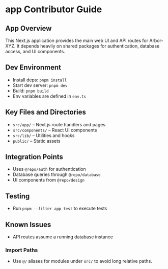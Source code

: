 # app Contributor Guide

## App Overview
This Next.js application provides the main web UI and API routes for Arbor-XYZ. It depends heavily on shared packages for authentication, database access, and UI components.

## Dev Environment
- Install deps: `pnpm install`
- Start dev server: `pnpm dev`
- Build: `pnpm build`
- Env variables are defined in `env.ts`

## Key Files and Directories
- `src/app/` – Next.js route handlers and pages
- `src/components/` – React UI components
- `src/lib/` – Utilities and hooks
- `public/` – Static assets

## Integration Points
- Uses `@repo/auth` for authentication
- Database queries through `@repo/database`
- UI components from `@repo/design`

## Testing
- Run `pnpm --filter app test` to execute tests

## Known Issues
- API routes assume a running database instance

### Import Paths
- Use `@/` aliases for modules under `src/` to avoid long relative paths.
